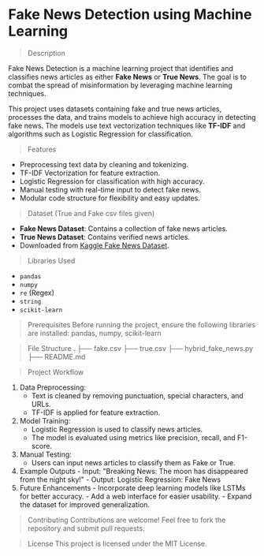 # Fake News Detection using Machine Learning

> Description

Fake News Detection is a machine learning project that identifies and classifies news articles as either **Fake News** or **True News**. The goal is to combat the spread of misinformation by leveraging machine learning techniques. 

This project uses datasets containing fake and true news articles, processes the data, and trains models to achieve high accuracy in detecting fake news. The models use text vectorization techniques like **TF-IDF** and algorithms such as Logistic Regression for classification.

> Features
  - Preprocessing text data by cleaning and tokenizing.
  - TF-IDF Vectorization for feature extraction.
  - Logistic Regression for classification with high accuracy.
  - Manual testing with real-time input to detect fake news.
  - Modular code structure for flexibility and easy updates.

> Dataset (True and Fake csv files given)
  - **Fake News Dataset**: Contains a collection of fake news articles.
  - **True News Dataset**: Contains verified news articles.
  - Downloaded from [Kaggle Fake News Dataset](https://www.kaggle.com/clmentbisaillon/fake-and-real-news-dataset).

> Libraries Used
  - `pandas`
  - `numpy`
  - `re` (Regex)
  - `string`
  - `scikit-learn`

> Prerequisites
Before running the project, ensure the following libraries are installed:
pandas, numpy, scikit-learn

> File Structure
.
├── fake.csv
├── true.csv
├── hybrid_fake_news.py
├── README.md

> Project Workflow
  1. Data Preprocessing:
     - Text is cleaned by removing punctuation, special characters, and URLs.
     - TF-IDF is applied for feature extraction.
  2. Model Training:
     - Logistic Regression is used to classify news articles.
     - The model is evaluated using metrics like precision, recall, and F1-score.
  3. Manual Testing:
     - Users can input news articles to classify them as Fake or True.
  4. Example Outputs
    - Input:
       "Breaking News: The moon has disappeared from the night sky!"
    - Output:
        Logistic Regression: Fake News
  5. Future Enhancements
    - Incorporate deep learning models like LSTMs for better accuracy.
    - Add a web interface for easier usability.
    - Expand the dataset for improved generalization.

> Contributing
Contributions are welcome! Feel free to fork the repository and submit pull requests.

> License
This project is licensed under the MIT License.
